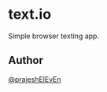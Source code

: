 # text.io

Simple browser texting app.

## Author

[@prajeshElEvEn](https://github.com/prajeshElEvEn)
